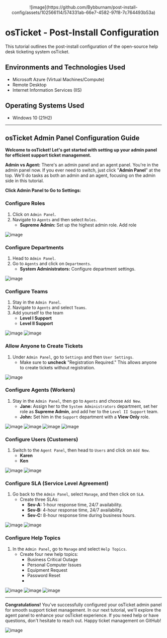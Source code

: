 <p align="center">
![image](https://github.com/Bybburnam/post-install-config/assets/102566114/574331ab-66e7-4582-97f8-7c764493b53a)

</p>

<h1>osTicket - Post-Install Configuration</h1>
This tutorial outlines the post-install configuration of the open-source help desk ticketing system osTicket.<br />

<h2>Environments and Technologies Used</h2>

- Microsoft Azure (Virtual Machines/Compute)
- Remote Desktop
- Internet Information Services (IIS)

<h2>Operating Systems Used </h2>

- Windows 10</b> (21H2)

---

## osTicket Admin Panel Configuration Guide

**Welcome to osTicket! Let's get started with setting up your admin panel for efficient support ticket management.**

**Admin vs Agent:** There's an admin panel and an agent panel. You're in the admin panel now. If you ever need to switch, just click "**Admin Panel**" at the top. We'll do tasks as both an admin and an agent, focusing on the admin side in this tutorial.

**Click Admin Panel to Go to Settings:**

### Configure Roles
1. Click on `Admin Panel`.
2. Navigate to `Agents` and then select `Roles`.
   - **Supreme Admin:** Set up the highest admin role. Add role

![image](https://github.com/Bybburnam/post-install-config/assets/102566114/d0436d9b-ec37-487c-8c16-f8511b4b218c)


### Configure Departments
1. Head to `Admin Panel`.
2. Go to `Agents` and click on `Departments`.
   - **System Administrators:** Configure department settings.

![image](https://github.com/Bybburnam/post-install-config/assets/102566114/2b18415a-d2ac-4e6b-83b6-bf414c78b9e0)


### Configure Teams
1. Stay in the `Admin Panel`.
2. Navigate to `Agents` and select `Teams`.
3. Add yourself to the team
   - **Level I Support**
   - **Level II Support**

![image](https://github.com/Bybburnam/post-install-config/assets/102566114/929f19b5-934f-45d6-b726-dda6aaffce01)
![image](https://github.com/Bybburnam/post-install-config/assets/102566114/886bbf37-d2de-4232-bb9a-1b4a21f40d39)


### Allow Anyone to Create Tickets
1. Under `Admin Panel`, go to `Settings` and then `User Settings`.
   - Make sure to **uncheck** "Registration Required." This allows anyone to create tickets without registration.

![image](https://github.com/Bybburnam/post-install-config/assets/102566114/ec235379-b9b3-42a0-9dba-ad3ddd99a02e)


### Configure Agents (Workers)
1. Stay in the `Admin Panel`, then go to `Agents` and choose `Add New`.
   - **Jane:** Assign her to the `System Administrators` department, set her role as **Supreme Admin**, and add her to the `Level II Support` team.
   - **John:** Set him in the `Support` department with a **View Only** role.

![image](https://github.com/Bybburnam/post-install-config/assets/102566114/a19e8ad6-8d92-4f13-be18-1305c5071176)
![image](https://github.com/Bybburnam/post-install-config/assets/102566114/8be3dbc9-9c77-4a8d-90a6-3aa051d40400)
![image](https://github.com/Bybburnam/post-install-config/assets/102566114/86c21f2e-aaab-416c-bf32-d7e1a7c782c2)
![image](https://github.com/Bybburnam/post-install-config/assets/102566114/8299894a-f710-4900-86bd-32a2641887f8)



### Configure Users (Customers)
1. Switch to the `Agent Panel`, then head to `Users` and click on `Add New`.
   - **Karen**
   - **Ken**
     
![image](https://github.com/Bybburnam/post-install-config/assets/102566114/e8b60984-fc4f-4564-97e4-2b96d07a7a79)
![image](https://github.com/Bybburnam/post-install-config/assets/102566114/38280417-7787-47d5-82c9-9232aec49d76)


### Configure SLA (Service Level Agreement)
1. Go back to the `Admin Panel`, select `Manage`, and then click on `SLA`.
   - Create three SLAs: 
     - **Sev-A:** 1-hour response time, 24/7 availability.
     - **Sev-B:** 4-hour response time, 24/7 availability.
     - **Sev-C:** 8-hour response time during business hours.

![image](https://github.com/Bybburnam/post-install-config/assets/102566114/86aeae89-b577-43c1-9b15-68303dfffab5)
![image](https://github.com/Bybburnam/post-install-config/assets/102566114/96bf6b68-7b98-4bc2-bcaf-7c7808fe3bcb)


### Configure Help Topics
1. In the `Admin Panel`, go to `Manage` and select `Help Topics`.
   - Create four new help topics:
     - Business Critical Outage
     - Personal Computer Issues
     - Equipment Request
     - Password Reset
     - 
![image](https://github.com/Bybburnam/post-install-config/assets/102566114/a6608363-28f1-4492-8ae7-9c9795218310)
![image](https://github.com/Bybburnam/post-install-config/assets/102566114/642358c0-4878-4eb2-9291-f30fa4ed5351)
![image](https://github.com/Bybburnam/post-install-config/assets/102566114/ddce6382-92ab-4119-8a10-5455e3a70169)

---

**Congratulations!** You've successfully configured your osTicket admin panel for smooth support ticket management. In our next tutorial, we'll explore the agent panel to enhance your osTicket experience. If you need help or have questions, don't hesitate to reach out. Happy ticket management on GitHub!

![image](https://github.com/Bybburnam/post-install-config/assets/102566114/0eeb2063-391b-4cd9-8115-11309ad214ee)


